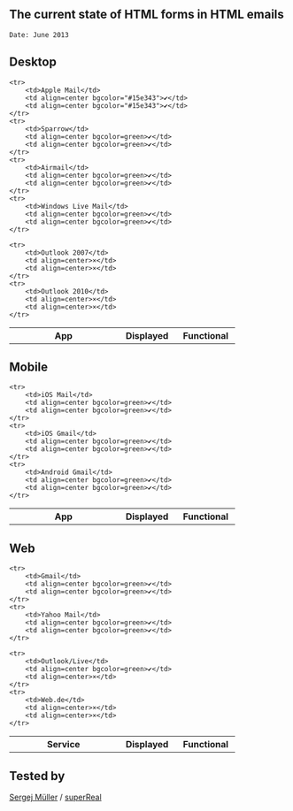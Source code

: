 
The current state of HTML forms in HTML emails
-------
`Date: June 2013`


Desktop
-------------

<table>
	<tr>
		<th width=180>App</th>
		<th width=90>Displayed</th>
		<th width=90>Functional</th>
	</tr>

	<tr>
		<td>Apple Mail</td>
		<td align=center bgcolor="#15e343">✔</td>
		<td align=center bgcolor="#15e343">✔</td>
	</tr>
	<tr>
		<td>Sparrow</td>
		<td align=center bgcolor=green>✔</td>
		<td align=center bgcolor=green>✔</td>
	</tr>
	<tr>
		<td>Airmail</td>
		<td align=center bgcolor=green>✔</td>
		<td align=center bgcolor=green>✔</td>
	</tr>
	<tr>
		<td>Windows Live Mail</td>
		<td align=center bgcolor=green>✔</td>
		<td align=center bgcolor=green>✔</td>
	</tr>

	<tr>
		<td>Outlook 2007</td>
		<td align=center>×</td>
		<td align=center>×</td>
	</tr>
	<tr>
		<td>Outlook 2010</td>
		<td align=center>×</td>
		<td align=center>×</td>
	</tr>
</table>


Mobile
-------------

<table>
	<tr>
		<th width=180>App</th>
		<th width=90>Displayed</th>
		<th width=90>Functional</th>
	</tr>

	<tr>
		<td>iOS Mail</td>
		<td align=center bgcolor=green>✔</td>
		<td align=center bgcolor=green>✔</td>
	</tr>
	<tr>
		<td>iOS Gmail</td>
		<td align=center bgcolor=green>✔</td>
		<td align=center bgcolor=green>✔</td>
	</tr>
	<tr>
		<td>Android Gmail</td>
		<td align=center bgcolor=green>✔</td>
		<td align=center bgcolor=green>✔</td>
	</tr>
</table>


Web
-------------

<table>
	<tr>
		<th width=180>Service</th>
		<th width=90>Displayed</th>
		<th width=90>Functional</th>
	</tr>

	<tr>
		<td>Gmail</td>
		<td align=center bgcolor=green>✔</td>
		<td align=center bgcolor=green>✔</td>
	</tr>
	<tr>
		<td>Yahoo Mail</td>
		<td align=center bgcolor=green>✔</td>
		<td align=center bgcolor=green>✔</td>
	</tr>

	<tr>
		<td>Outlook/Live</td>
		<td align=center bgcolor=green>✔</td>
		<td align=center>×</td>
	</tr>
	<tr>
		<td>Web.de</td>
		<td align=center>×</td>
		<td align=center>×</td>
	</tr>
</table>

## Tested by
[Sergej Müller](https://github.com/sergejmueller) / [superReal](http://superreal.de)